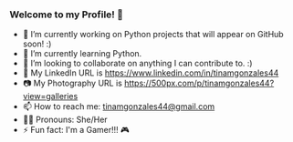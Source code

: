 

### Welcome to my Profile! 👋

<!--
**tinamgonzales44/tinamgonzales44** is a ✨ _special_ ✨ repository because its `README.md` (this file) appears on your GitHub profile.

Here are some ideas to get you started:
-->



- 🔭 I’m currently working on Python projects that will appear on GitHub soon! :)
- 📖 I’m currently learning Python.
- 👯 I’m looking to collaborate on anything I can contribute to. :)
- 💬 My LinkedIn URL is https://www.linkedin.com/in/tinamgonzales44
- 📷 My Photography URL is https://500px.com/p/tinamgonzales44?view=galleries
- 📫 How to reach me: tinamgonzales44@gmail.com 
- 👩‍🦱 Pronouns: She/Her
- ⚡ Fun fact: I'm a Gamer!!! 🎮

